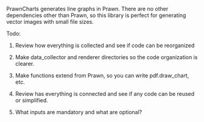 PrawnCharts generates line graphs in Prawn.  There are no other
dependencies other than Prawn, so this library is perfect for generating
vector images with small file sizes.

Todo:
1. Review how everything is collected and see if code can be reorganized
2. Make data_collector and renderer directories so the code organization
is clearer.



2. Make functions extend from Prawn, so you can write pdf.draw_chart,
etc.
3. Review has everything is connected and see if any code can be reused
or simplified.
4. What inputs are mandatory and what are optional?
